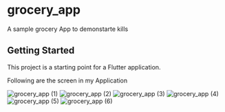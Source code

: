 # grocery_app

A sample grocery App to demonstarte kills

## Getting Started

This project is a starting point for a Flutter application.

Following are the screen in my Application


![grocery_app (1)](https://github.com/cyber111/grocery_app/assets/28974382/06fe551a-ce55-490d-877f-5500d1cd9e55)
![grocery_app (2)](https://github.com/cyber111/grocery_app/assets/28974382/d8d761eb-52db-4543-ae13-27ea06f8272a)
![grocery_app (3)](https://github.com/cyber111/grocery_app/assets/28974382/cc780b11-587e-408a-9c46-95aeaef023cc)
![grocery_app (4)](https://github.com/cyber111/grocery_app/assets/28974382/90f89fbf-2348-43fc-a98b-0380bf534d47)
![grocery_app (5)](https://github.com/cyber111/grocery_app/assets/28974382/0b0c9331-b887-4031-b108-4bfd83212dde)
![grocery_app (6)](https://github.com/cyber111/grocery_app/assets/28974382/064af479-1fde-4ad6-bab9-07c28ad189bf)
